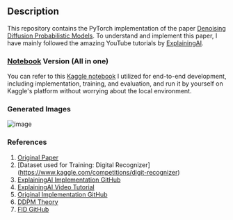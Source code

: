 ## Description

This repository contains the PyTorch implementation of the paper [Denoising Diffusion Probabilistic Models](https://arxiv.org/abs/2006.11239). To understand and implement this paper, I have mainly followed the amazing YouTube tutorials by [ExplainingAI](https://www.youtube.com/watch?v=vu6eKteJWew&t=330s).

### [Notebook](https://github.com/Cranjis-McB/Diffusion-Models/tree/main/Denoising%20Diffusion%20Probabilistic%20Models/notebook) Version (All in one)

You can refer to this [Kaggle notebook](https://www.kaggle.com/code/vikramsandu/ddpm-from-scratch-in-pytorch?rvi=1) I utilized for end-to-end development, including implementation, training, and evaluation, and run it by yourself on Kaggle's platform without worrying about the local environment.

### Generated Images
![image](https://github.com/Cranjis-McB/Diffusion-Models/assets/82195207/c5533deb-b871-4712-b863-6a2d79bf1788)

### References

1. [Original Paper](https://arxiv.org/abs/2006.11239)
2. [Dataset used for Training: Digital Recognizer] (https://www.kaggle.com/competitions/digit-recognizer)
3. [ExplainingAI Implementation GitHub](https://github.com/explainingai-code/DDPM-Pytorch/tree/main)
4. [ExplainingAI Video Tutorial](https://www.youtube.com/watch?v=vu6eKteJWew&t=330s)
5. [Original Implementation GitHub](https://github.com/hojonathanho/diffusion/tree/master)
6. [DDPM Theory](https://github.com/Cranjis-McB/Diffusion-Models/blob/main/Denoising%20Diffusion%20Probabilistic%20Models/theory/theory.ipynb)
7. [FID GitHub](https://github.com/mseitzer/pytorch-fid/tree/master)


